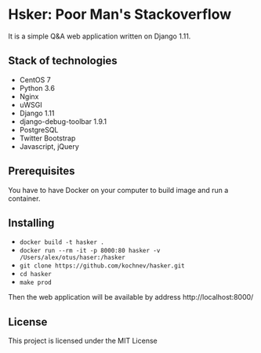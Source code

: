  Hsker: Poor Man's Stackoverflow
=====================

It is a simple Q&A web application written on Django 1.11.

## Stack of technologies ##

* CentOS 7
* Python 3.6
* Nginx 
* uWSGI 
* Django 1.11
* django-debug-toolbar 1.9.1
* PostgreSQL 
* Twitter Bootstrap
* Javascript, jQuery

## Prerequisites

   You have to have Docker on your computer to build image and run a container.

## Installing

* `docker build -t hasker .`
* `docker run --rm -it -p 8000:80 hasker -v /Users/alex/otus/haser:/hasker`
* `git clone https://github.com/kochnev/hasker.git` 
* `cd hasker`
* `make prod`

Then the web application will be available by address
http://localhost:8000/

## License

This project is licensed under the MIT License

